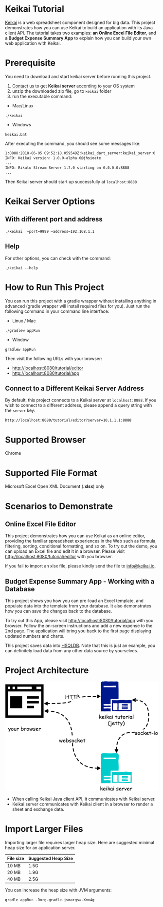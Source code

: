 # Keikai Tutorial
[Keikai](https://keikai.io/) is a web spreadsheet component designed for big data. This project demonstrates how you can use Keikai to build an application with its Java client API. 
The tutorial takes two examples: **an Online Excel File Editor**, and **a Budget Expense Summary App** to explain how you can build your own web application with Keikai.


# Prerequisite
You need to download and start keikai server before running this project.
1. [Contact us](https://keikai.io/#contact) to get **Keikai server** according to your OS system
2. unzip the downloaded zip file, go to `keikai` folder
3. run the executable command:
* Mac/Linux

`./keikai`
* Windows

`keikai.bat`

After executing the command, you should see some messages like:
```
1:8888:2018-06-05 09:52:18.059549Z:keikai_dart_server:keikai_server:0
INFO: Keikai version: 1.0.0-alpha.0@jhsioate
...
INFO: Rikulo Stream Server 1.7.0 starting on 0.0.0.0:8888
...
```

Then Keikai server should start up successfully at `localhost:8888`


# Keikai Server Options
## With different port and address
`./keikai  —port=9999 —address=192.168.1.1`

## Help
For other options, you can check with the command:

`./keikai --help`


# How to Run This Project
You can run this project with a gradle wrapper without installing anything in advanced (gradle wrapper will install required files for you). Just run the following command in your command line interface:
* Linux / Mac

`./gradlew appRun`

* Window

`gradlew appRun`

Then visit the following URLs with your browser:

* [http://localhost:8080/tutorial/editor](http://localhost:8080/tutorial/editor) 
* [http://localhost:8080/tutorial/app](http://localhost:8080/tutorial/app) 


## Connect to a Different Keikai Server Address
By default, this project connects to a Keikai server at `localhost:8888`. If you wish to connect to a different address, please append a query string with the `server` key:
 
 `http://localhost:8080/tutorial/editor?server=10.1.1.1:8888`


# Supported Browser
Chrome


# Supported File Format
Microsoft Excel Open XML Document (**.xlsx**) only



# Scenarios to Demonstrate
## Online Excel File Editor
This project demonstrates how you can use Keikai as an online editor, providing the familiar spreadsheet experiences in the Web such as formula, filtering, sorting, conditional formatting, and so on. To try out the demo, you can upload an Excel file and edit it in a browser. Please visit [http://localhost:8080/tutorial/editor](http://localhost:8080/tutorial/editor) with you browser.

If you fail to import an xlsx file, please kindly send the file to [info@keikai.io](mailto:info@keikai.io).

## Budget Expense Summary App - Working with a Database
This project shows you how you can pre-load an Excel template, and populate data into the template from your database. It also demonstrates how you can save the changes back to the database. 

To try out this App, please visit [http://localhost:8080/tutorial/app](http://localhost:8080/tutorial/app) with you browser. Follow the on-screen instructions and add a new expense to the 2nd page. The application will bring you back to the first page displaying updated numbers and charts. 

This project saves data into [HSQLDB](http://hsqldb.org/). Note that this is just an example, you can definitely load data from any other data source by yourselves. 


# Project Architecture
![architecture.png](architecture.png)

* When calling Keikai Java client API, it communicates with Keikai server.
* Keikai server communicates with Keikai client in a browser to render a sheet and exchange data.


# Import Larger Files
Importing larger file requires larger heap size. Here are suggested minimal heap size for an application server.

| File size | Suggested Heap Size| 
| --------- | ---------- |
| 10 MB     | 1.5G          |
| 20 MB     | 1.9G          |
| 40 MB     | 2.5G          |

You can increase the heap size with JVM arguments:

`gradle appRun -Dorg.gradle.jvmargs=-Xmx4g`